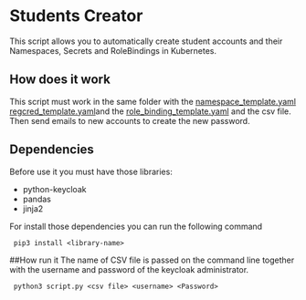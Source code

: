 # Students Creator
This script allows you to automatically create student accounts  and their Namespaces, Secrets and RoleBindings in Kubernetes.

## How does it work

This script must work in the same folder with the [namespace_template.yaml](namespace_template.yaml) [regcred_template.yaml](regcred_template.yaml)and the [role_binding_template.yaml](role_binding_template.yaml) and the csv file. 
Then send emails to new accounts to create the new password.
## Dependencies
Before use it you must have those libraries:
* python-keycloak
* pandas
* jinja2

For install those dependencies you can run the following command
````
 pip3 install <library-name>
````
##How run it
The name of CSV file is passed on the command line together with the username and password of the keycloak administrator.
````
 python3 script.py <csv file> <username> <Password>
````